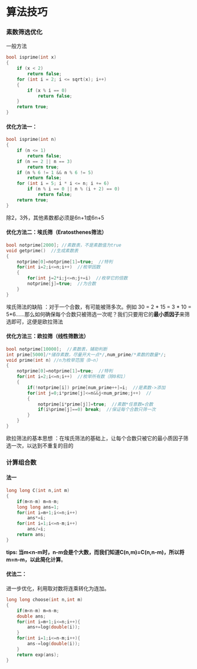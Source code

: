 # 算法技巧

### 素数筛选优化

一般方法

```c++
bool isprime(int x)
{
    if (x < 2)
        return false;
    for (int i = 2; i <= sqrt(x); i++)
    {
        if (x % i == 0)
            return false;
    }
    return true;
}
```

#### 优化方法一：

```c++
bool isprime(int n)
{
    if (n <= 1)
        return false;
    if (n == 2 || n == 3)
        return true;
    if (n % 6 != 1 && n % 6 != 5)
        return false;
    for (int i = 5; i * i <= n; i += 6)
        if (n % i == 0 || n % (i + 2) == 0)
            return false;
    return true;
}
```

除2，3外，其他素数都必须是6n+1或6n+5



#### 优化方法二：埃氏筛（Eratosthenes筛法）

```c++
bool notprime[2000]; //素数表，不是素数值为true
void getprime()  //生成素数表
{
    notprime[0]=notprime[1]=true;  //特判
    for(int i=2;i<=n;i++)  //枚举因数
    {
        for(int j=2*i;j<=n;j+=i)  //枚举它的倍数
	    notprime[j]=true;  //为合数
    }
}
```

埃氏筛法的缺陷 ：对于一个合数，有可能被筛多次。例如 30 = 2 * 15 = 3 * 10 = 5*6……那么如何确保每个合数只被筛选一次呢？我们只要用它的**最小质因子**来筛选即可，这便是欧拉筛法

#### 优化方法三：欧拉筛（线性筛数法）

```c++
bool notprime[10000];  //素数表，辅助判断
int prime[5000]/*储存素数，尽量开大一点*/,num_prime/*素数的数量*/;
void prime(int n) //n为枚举范围（0~n）
{
    notprime[0]=notprime[1]=true;  //特判
    for(int i=2;i<=n;i++)  //枚举所有数（除0和1）
    {
        if(!notprime[i]) prime[num_prime++]=i;  //是素数->添加
        for(int j=0;i*prime[j]<=n&&j<num_prime;j++)  //
        {
            notprime[i*prime[j]]=true;  //素数*任意数=合数
	    	if(i%prime[j]==0) break;  //保证每个合数只筛一次
        }
    }
}
```

欧拉筛法的基本思想 ：在埃氏筛法的基础上，让每个合数只被它的最小质因子筛选一次，以达到不重复的目的



### 计算组合数

#### 法一

```c++
long long C(int n,int m)
{
    if(m<n-m) m=n-m;  
    long long ans=1;
    for(int i=m+1;i<=n;i++)
        ans*=i;
    for(int i=1;i<=n-m;i++)
        ans/=i;
    return ans;
}
```

**tips: 当m<n-m时，n-m会是个大数，而我们知道C(n,m)=C(n,n-m)，所以将m=n-m，以此简化计算**。

#### 优法二：

进一步优化，利用取对数将连乘转化为连加。

```c++
long long choose(int n,int m)
{
    if(m<n-m) m=n-m;
    double ans;
    for(int i=m+1;i<=n;i++){
        ans+=log(double(i));
    }
    for(int i=1;i<=n-m;i++){
        ans-=log(double(i));
    }
    return exp(ans);
}
```

